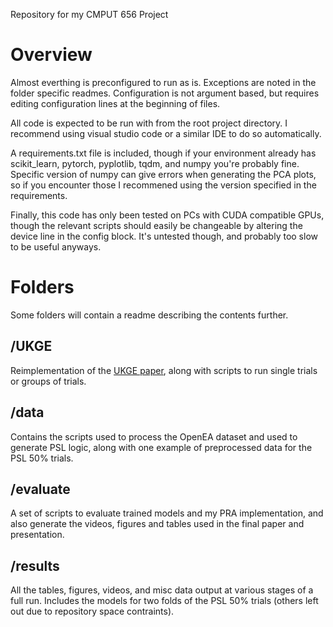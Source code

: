 Repository for my CMPUT 656 Project

# Overview
Almost everthing is preconfigured to run as is. Exceptions are noted in the folder specific readmes. 
Configuration is not argument based, but requires editing configuration lines at the beginning of files.

All code is expected to be run with from the root project directory. I recommend using visual studio code or a similar IDE to do so automatically.

A requirements.txt file is included, though if your environment already has scikit_learn, pytorch, pyplotlib, tqdm, and numpy you're probably fine. 
Specific version of numpy can give errors when generating the PCA plots, so if you encounter those I recommened using the version specified in the requirements.

Finally, this code has only been tested on PCs with CUDA compatible GPUs, though the relevant scripts should easily be changeable by altering the device line in the config block.
It's untested though, and probably too slow to be useful anyways.

# Folders
Some folders will contain a readme describing the contents further.

## /UKGE 
Reimplementation of the [UKGE paper](https://arxiv.org/abs/1811.10667), along with scripts to run single trials or groups of trials.

## /data
Contains the scripts used to process the OpenEA dataset and used to generate PSL logic, along with one example of preprocessed data for the PSL 50% trials.

## /evaluate
A set of scripts to evaluate trained models and my PRA implementation, and also generate the videos, figures and tables used in the final paper and presentation.

## /results
All the tables, figures, videos, and misc data output at various stages of a full run.
Includes the models for two folds of the PSL 50% trials (others left out due to repository space contraints).

